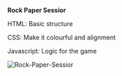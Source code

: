 **Rock Paper Sessior**

HTML: Basic structure

CSS: Make it colourful and alignment

Javascript: Logic for the game

![Rock-Paper-Sessior](https://github.com/user-attachments/assets/f807f203-9519-473f-86b2-2e9b2bdfb7ce)
